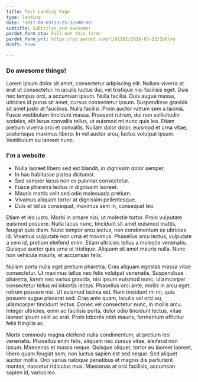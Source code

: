 ```yaml
---
title: Test Landing Page
type: landing
date: '2017-08-03T13:25:32+00:00'
subtitle: Subtitles are awesome!
pardot_form_cta: Fill out this form!
pardot_form_url: https://go.pardot.com/l/81162/2016-03-22/2b6lny
draft: true

---
```



### Do awesome things!

Lorem ipsum dolor sit amet, consectetur adipiscing elit. Nullam viverra at erat ut consectetur. In iaculis luctus dui, vel tristique nisi facilisis eget. Duis nec tempus orci, a accumsan ipsum. Nulla facilisi. Duis augue massa, ultricies id purus sit amet, cursus consectetur ipsum. Suspendisse gravida sit amet justo at faucibus. Nulla facilisi. Proin auctor rutrum sem a lacinia. Fusce vestibulum tincidunt massa. Praesent rutrum, dui non sollicitudin sodales, elit lacus convallis tellus, ut euismod mi nunc quis leo. Etiam pretium viverra orci et convallis. Nullam dolor dolor, euismod et urna vitae, scelerisque maximus libero. In vel auctor arcu, luctus volutpat ipsum. Vestibulum eu laoreet nunc.

### I'm a website

* Nulla laoreet libero sed est blandit, in dignissim dolor semper.
* In hac habitasse platea dictumst.
* Sed semper lacus non ex pulvinar consectetur.
* Fusce pharetra lectus in dignissim laoreet.
* Mauris mattis velit sed odio malesuada pretium.
* Vivamus aliquam tortor at dignissim pellentesque.
* Duis et tellus consequat, maximus sem in, consequat leo.

Etiam et leo justo. Morbi in ornare nisi, ut molestie tortor. Proin vulputate euismod posuere. Nulla lacus nunc, tincidunt sit amet euismod mattis, feugiat quis diam. Nunc tempor arcu lectus, non condimentum ex ultricies id. Vivamus vulputate non urna et maximus. Phasellus arcu lectus, vulputate a sem id, pretium eleifend enim. Etiam ultricies tellus a molestie venenatis. Quisque auctor quis urna ut tristique. Aliquam sit amet mauris nulla. Nunc non vehicula mauris, et accumsan felis.

Nullam porta nulla eget pretium pharetra. Cras aliquam egestas massa vitae consectetur. Ut maximus tellus nec felis volutpat venenatis. Suspendisse pharetra, lorem nec varius gravida, nisi ipsum euismod nunc, ullamcorper consectetur tellus mi lobortis lectus. Phasellus orci ante, mollis in arcu eget, rutrum posuere nisl. Ut euismod lacinia est. Nam tincidunt mi mi, quis posuere augue placerat sed. Cras ante quam, iaculis vel orci eu, ullamcorper tincidunt lectus. Donec vel consectetur nunc, in mollis arcu. Integer ultricies, enim ac facilisis porta, dolor odio tincidunt lectus, vitae laoreet ipsum velit ac erat. Proin lobortis nibh mauris, fermentum efficitur felis fringilla ac.

Morbi commodo magna eleifend nulla condimentum, at pretium leo venenatis. Phasellus enim felis, aliquam nec cursus vitae, eleifend non ipsum. Maecenas et massa neque. Quisque aliquet, tortor eu laoreet laoreet, libero quam feugiat sem, non luctus sapien est sed neque. Sed aliquet auctor mollis. Orci varius natoque penatibus et magnis dis parturient montes, nascetur ridiculus mus. Maecenas at orci facilisis, accumsan sapien id, varius leo.

